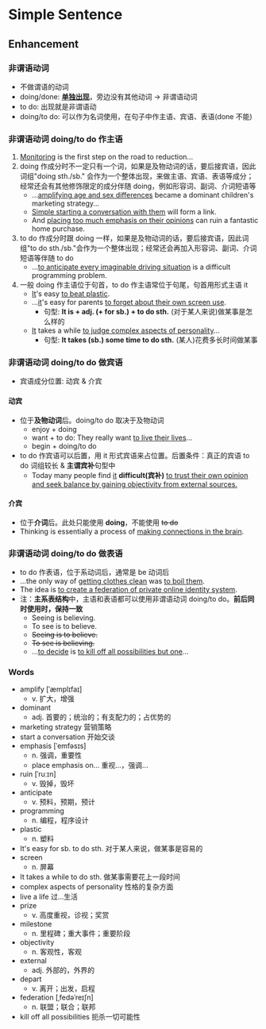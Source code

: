 # Simple Sentence

## Enhancement

### 非谓语动词

- 不做谓语的动词
- doing/done: <u>**单独出现**</u>，旁边没有其他动词 -> 非谓语动词
- to do: 出现就是非谓语动
- doing/to do: 可以作为名词使用，在句子中作主语、宾语、表语(done 不能)

### 非谓语动词 doing/to do 作主语

1. <u>Monitoring</u> is the first step on the road to reduction...
2. doing 作成分时不一定只有一个词，如果是及物动词的话，要后接宾语，因此词组"doing sth./sb."
   会作为一个整体出现，来做主语、宾语、表语等成分；经常还会有其他修饰限定的成分伴随 doing，例如形容词、副词、介词短语等
    - ...<u>amplifying age and sex differences</u> became a dominant children's marketing strategy...
    - <u>Simple starting a conversation with them</u> will form a link.
    - And <u>placing too much emphasis on their opinions</u> can ruin a fantastic home purchase.
3. to do 作成分时跟 doing 一样，如果是及物动词的话，要后接宾语，因此词组"to do sth./sb."会作为一个整体出现；经常还会再加入形容词、副词、介词短语等伴随 to do
    - ...<u>to anticipate every imaginable driving situation</u> is a difficult programming problem.
4. 一般 doing 作主语位于句首，to do 作主语常位于句尾，句首用形式主语 it
    - <u>It</u>'s easy <u>to beat plastic</u>.
    - ...<u>it</u>'s easy for parents <u>to forget about their own screen use</u>.
        - 句型: **It is + adj. (+ for sb.) + to do sth.** (对于某人来说)做某事是怎么样的
    - <u>It</u> takes a while <u>to judge complex aspects of personality</u>...
        - 句型: **It takes (sb.) some time to do sth.** (某人)花费多长时间做某事

### 非谓语动词 doing/to do 做宾语

- 宾语成分位置: 动宾 & 介宾

#### 动宾

- 位于**及物动词**后。doing/to do 取决于及物动词
    - enjoy + doing
    - want + to do: They really want <u>to live their lives</u>...
    - begin + doing/to do
- to do 作宾语可以后置，用 it 形式宾语来占位置。后置条件：真正的宾语 to do 词组较长 & **主谓宾补**句型中
    - Today many people find <u>it</u> **difficult(宾补)** <u>to trust their own opinion and seek balance by gaining
      objectivity from external sources.</u>

#### 介宾

- 位于**介词**后。此处只能使用 **doing**，不能使用 ~~to do~~
- Thinking is essentially a process of <u>making connections in the brain</u>.

### 非谓语动词 doing/to do 做表语

- to do 作表语，位于系动词后，通常是 be 动词后
- ...the only way of <u>getting clothes clean</u> was <u>to boil them</u>.
- The idea is <u>to create a federation of private online identity system</u>.
- 注：**主系表结构**中，主语和表语都可以使用非谓语动词 doing/to do。**前后同时使用时，保持一致**
    - Seeing is believing.
    - To see is to believe.
    - ~~Seeing is to believe.~~
    - ~~To see is believing.~~
    - ...<u>to decide</u> is <u>to kill off all possibilities but one</u>...

### Words

- amplify [ˈæmplɪfaɪ]
    - v. 扩大，增强
- dominant
    - adj. 首要的；统治的；有支配力的；占优势的
- marketing strategy 营销策略
- start a conversation 开始交谈
- emphasis [ˈemfəsɪs]
    - n. 强调，重要性
    - place emphasis on... 重视...，强调...
- ruin [ˈruːɪn]
    - v. 毁掉，毁坏
- anticipate
    - v. 预料，预期，预计
- programming
    - n. 编程，程序设计
- plastic
    - n. 塑料
- It's easy for sb. to do sth. 对于某人来说，做某事是容易的
- screen
    - n. 屏幕
- It takes a while to do sth. 做某事需要花上一段时间
- complex aspects of personality 性格的复杂方面
- live a life 过...生活
- prize
    - v. 高度重视，诊视；奖赏
- milestone
    - n. 里程碑；重大事件；重要阶段
- objectivity
    - n. 客观性，客观
- external
    - adj. 外部的，外界的
- depart
    - v. 离开；出发，启程
- federation [ˌfedəˈreɪʃn]
    - n. 联盟；联合；联邦
- kill off all possibilities 扼杀一切可能性
